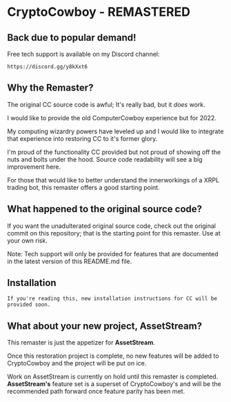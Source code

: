 # CryptoCowboy - REMASTERED
## Back due to popular demand!

Free tech support is available on my Discord channel:
```
https://discord.gg/y8kXxt6
```
##	Why the Remaster?
The original CC source code is awful; It's really bad, but it *does* work.

I would like to provide the old ComputerCowboy experience but for 2022.

My computing wizardry powers have leveled up and I would like to integrate that experience into restoring CC to it's former glory.

I'm proud of the functionality CC provided but not proud of showing off the nuts and bolts under the hood. Source code readability will see a big improvement here.

For those that would like to better understand the innerworkings of a XRPL trading bot, this remaster offers a good starting point.

##	What happened to the original source code?
If you want the unadulterated original source code, check out the original commit on this repository; that is the starting point for this remaster. Use at your own risk.

Note: Tech support will only be provided for features that are documented in the latest version of this README.md file.

##	Installation

	If you're reading this, new installation instructions for CC will be provided soon.

##	What about your new project, **AssetStream**?
This remaster is just the appetizer for **AssetStream**.

Once this restoration project is complete, no new features will be added to CryptoCowboy and the project will be put on ice.

Work on AssetStream is currently on hold until this remaster is completed.
**AssetStream's** feature set is a superset of CryptoCowboy's and will be the recommended path forward once feature parity has been met.